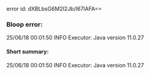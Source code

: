error id: dXBLbsG6M2l2Jb/I67lAFA==
### Bloop error:

25/06/18 00:01:50 INFO Executor: Java version 11.0.27
#### Short summary: 

25/06/18 00:01:50 INFO Executor: Java version 11.0.27